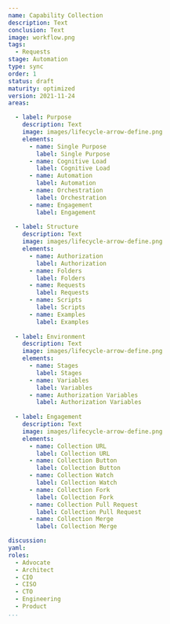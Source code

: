 ```yaml
---
name: Capability Collection
description: Text
conclusion: Text
image: workflow.png
tags:
  - Requests
stage: Automation
type: sync
order: 1
status: draft
maturity: optimized
version: 2021-11-24
areas:  

  - label: Purpose
    description: Text
    image: images/lifecycle-arrow-define.png
    elements:
      - name: Single Purpose
        label: Single Purpose
      - name: Cognitive Load
        label: Cognitive Load    
      - name: Automation
        label: Automation       
      - name: Orchestration
        label: Orchestration
      - name: Engagement
        label: Engagement       
        
  - label: Structure
    description: Text
    image: images/lifecycle-arrow-define.png
    elements:
      - name: Authorization
        label: Authorization
      - name: Folders
        label: Folders                    
      - name: Requests
        label: Requests
      - name: Scripts
        label: Scripts        
      - name: Examples
        label: Examples  
        
  - label: Environment
    description: Text
    image: images/lifecycle-arrow-define.png
    elements:
      - name: Stages
        label: Stages        
      - name: Variables
        label: Variables
      - name: Authorization Variables
        label: Authorization Variables                      
        
  - label: Engagement
    description: Text
    image: images/lifecycle-arrow-define.png
    elements:
      - name: Collection URL
        label: Collection URL
      - name: Collection Button
        label: Collection Button
      - name: Collection Watch
        label: Collection Watch
      - name: Collection Fork
        label: Collection Fork
      - name: Collection Pull Request
        label: Collection Pull Request 
      - name: Collection Merge
        label: Collection Merge       

discussion: 
yaml: 
roles:
  - Advocate
  - Architect
  - CIO
  - CISO
  - CTO
  - Engineering
  - Product
...
```

